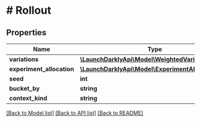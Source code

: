# # Rollout

## Properties

Name | Type | Description | Notes
------------ | ------------- | ------------- | -------------
**variations** | [**\LaunchDarklyApi\Model\WeightedVariation[]**](WeightedVariation.md) |  |
**experiment_allocation** | [**\LaunchDarklyApi\Model\ExperimentAllocationRep**](ExperimentAllocationRep.md) |  | [optional]
**seed** | **int** |  | [optional]
**bucket_by** | **string** |  | [optional]
**context_kind** | **string** |  | [optional]

[[Back to Model list]](../../README.md#models) [[Back to API list]](../../README.md#endpoints) [[Back to README]](../../README.md)
